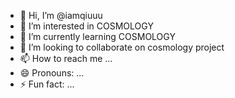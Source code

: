 - 👋 Hi, I’m @iamqiuuu
- 👀 I’m interested in COSMOLOGY
- 🌱 I’m currently learning COSMOLOGY
- 💞️ I’m looking to collaborate on cosmology project
- 📫 How to reach me ...
- 😄 Pronouns: ...
- ⚡ Fun fact: ...

<!---
iamqiuuu/iamqiuuu is a ✨ special ✨ repository because its `README.md` (this file) appears on your GitHub profile.
You can click the Preview link to take a look at your changes.
--->
